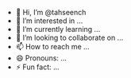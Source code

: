 - 👋 Hi, I’m @tahseench
- 👀 I’m interested in ...
- 🌱 I’m currently learning ...
- 💞️ I’m looking to collaborate on ...
- 📫 How to reach me ...
- 😄 Pronouns: ...
- ⚡ Fun fact: ...

<!---
tahseench/tahseench is a ✨ special ✨ repository because its `README.md` (this file) appears on your GitHub profile.
You can click the Preview link to take a look at your changes.
--->
